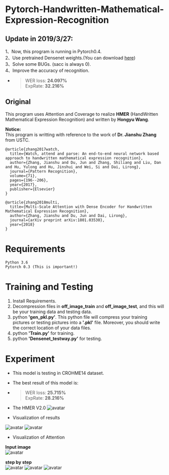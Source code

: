 # Pytorch-Handwritten-Mathematical-Expression-Recognition

## Update in 2019/3/27:  

1、Now, this program is running in Pytorch0.4.   
2、Use pretrained Densenet weights.(You can download [here](https://download.pytorch.org/models/densenet121-a639ec97.pth))  
3、Solve some BUGs. (sacc is always 0).  
4、Improve the accuracy of recognition. 
+ > WER loss: **24.097%**  
 ExpRate: **32.216%**  
  
## Original
This program uses Attention and Coverage to realize **HMER** (HandWritten Mathematical Expression Recognition) and written by **Hongyu Wang**.

**Notice:**  
This program is writting with reference to the work of **Dr. Jianshu Zhang** from USTC. 

	@article{zhang2017watch,
	  title={Watch, attend and parse: An end-to-end neural network based approach to handwritten mathematical expression recognition},
	  author={Zhang, Jianshu and Du, Jun and Zhang, Shiliang and Liu, Dan and Hu, Yulong and Hu, Jinshui and Wei, Si and Dai, Lirong},
	  journal={Pattern Recognition},
	  volume={71},
	  pages={196--206},
	  year={2017},
	  publisher={Elsevier}
	}
	
	@article{zhang2018multi,
	  title={Multi-Scale Attention with Dense Encoder for Handwritten Mathematical Expression Recognition},
	  author={Zhang, Jianshu and Du, Jun and Dai, Lirong},
	  journal={arXiv preprint arXiv:1801.03530},
	  year={2018}
	}

# Requirements

	Python 3.6
	Pytorch 0.3 (This is important!)

# Training and Testing
1. Install Requirements.
2. Decompression files in **off\_image\_train** and **off\_image\_test**, and this will be your training data and testing data. 
3. python **'gen_pkl.py'**. This python file will compress your training pictures or testing pictures into a **'.pkl'** file. Moreover, you should write the correct location of your data files. 
4. python **'Train.py'** for training.
5. python **'Densenet_testway.py'** for testing.

# Experiment
+ This model is testing in CROHME14 dataset.

+ The best result of this model is: 

+ > WER loss: **25.715%**  
 ExpRate: **28.216%**  

+ The HMER V2.0
![avatar](http://m.qpic.cn/psb?/V13MmUWH1KBoey/j8PBopZLNdZnNvCyyZRSPK.RWzFieO420uMgrUjEHtI!/b/dFIBAAAAAAAA&bo=iQNCAokDQgICOR0!&rf=viewer_4)
+ Visualization of results  

![avatar](http://r.photo.store.qq.com/psb?/V13MmUWH1KBoey/DpjTkIdquQo7zYbletKcv*EEPXZWipzxQuSiU53cw24!/r/dEcBAAAAAAAA)
![avatar](http://r.photo.store.qq.com/psb?/V13MmUWH1KBoey/Se*yEixUuODmf.g9J9ViJm85cWk7QwM6jEVij87cUxc!/r/dL4AAAAAAAAA)

+ Visualization of Attention

**Input image**  
![avatar](http://r.photo.store.qq.com/psb?/V13MmUWH1KBoey/1gc6vVDYrdNOwnYHhft3kMm0UjBQV8*sVxzaoOUixqY!/r/dL8AAAAAAAAA) 

**step by step**  
![avatar](http://m.qpic.cn/psb?/V13MmUWH1KBoey/Fv78zebr.kLV.TcsPurlB.LIhDE1t2GnDHcFm3vmYus!/b/dL8AAAAAAAAA&bo=TQIZAQAAAAADF2U!&rf=viewer_4)
![avatar](http://m.qpic.cn/psb?/V13MmUWH1KBoey/SDhLdfFBYFbZMsxUTTYFmuNHC6LxihjADY0QMog54.k!/b/dFQBAAAAAAAA&bo=TwIhAQAAAAADF18!&rf=viewer_4)
![avatar](http://m.qpic.cn/psb?/V13MmUWH1KBoey/plPANWRYY*0c3hAccSGMgtefee1hRMTUa.h*sYFoXEI!/b/dFIBAAAAAAAA&bo=UwIfAQAAAAADF30!&rf=viewer_4)
